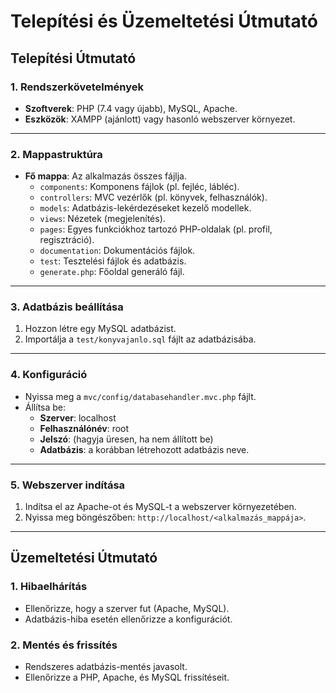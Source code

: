 # Telepítési és Üzemeltetési Útmutató

## Telepítési Útmutató

### 1. Rendszerkövetelmények
- **Szoftverek**: PHP (7.4 vagy újabb), MySQL, Apache.
- **Eszközök**: XAMPP (ajánlott) vagy hasonló webszerver környezet.

---

### 2. Mappastruktúra
- **Fő mappa**: Az alkalmazás összes fájlja.
  - `components`: Komponens fájlok (pl. fejléc, lábléc).
  - `controllers`: MVC vezérlők (pl. könyvek, felhasználók).
  - `models`: Adatbázis-lekérdezéseket kezelő modellek.
  - `views`: Nézetek (megjelenítés).
  - `pages`: Egyes funkciókhoz tartozó PHP-oldalak (pl. profil, regisztráció).
  - `documentation`: Dokumentációs fájlok.
  - `test`: Tesztelési fájlok és adatbázis.
  - `generate.php`: Főoldal generáló fájl.

---

### 3. Adatbázis beállítása
1. Hozzon létre egy MySQL adatbázist.
2. Importálja a `test/konyvajanlo.sql` fájlt az adatbázisába.

---

### 4. Konfiguráció
- Nyissa meg a `mvc/config/databasehandler.mvc.php` fájlt.
- Állítsa be:
  - **Szerver**: localhost
  - **Felhasználónév**: root
  - **Jelszó**: (hagyja üresen, ha nem állított be)
  - **Adatbázis**: a korábban létrehozott adatbázis neve.

---

### 5. Webszerver indítása
1. Indítsa el az Apache-ot és MySQL-t a webszerver környezetében.
2. Nyissa meg böngészőben: `http://localhost/<alkalmazás_mappája>`.

---

## Üzemeltetési Útmutató

### 1. Hibaelhárítás
- Ellenőrizze, hogy a szerver fut (Apache, MySQL).
- Adatbázis-hiba esetén ellenőrizze a konfigurációt.

### 2. Mentés és frissítés
- Rendszeres adatbázis-mentés javasolt.
- Ellenőrizze a PHP, Apache, és MySQL frissítéseit.
